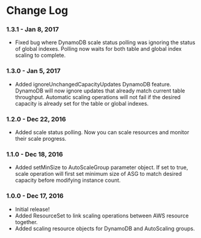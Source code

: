# Change Log

### 1.3.1 - Jan 8, 2017
* Fixed bug where DynamoDB scale status polling was ignoring the status of global indexes. Polling now waits for 
both table and global index scaling to complete.

### 1.3.0 - Jan 5, 2017
* Added ignoreUnchangedCapacityUpdates DynamoDB feature. DynamoDB will now ignore updates that already match current table throughput.
Automatic scaling operations will not fail if the desired capacity is already set for the table or global indexes.

### 1.2.0 - Dec 22, 2016
* Added scale status polling. Now you can scale resources and monitor their scale progress.

### 1.1.0 - Dec 18, 2016
* Added setMinSize to AutoScaleGroup parameter object. If set to true, scale operation will first set minimum size of
ASG to match desired capacity before modifying instance count.

### 1.0.0 - Dec 17, 2016
* Initial release!
* Added ResourceSet to link scaling operations between AWS resource together.
* Added scaling resource objects for DynamoDB and AutoScaling groups. 